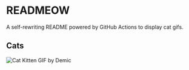 # READMEOW

A self-rewriting README powered by GitHub Actions to display cat gifs.

## Cats

![Cat Kitten GIF by Demic](https://media3.giphy.com/media/v1.Y2lkPTlhY2QwMmRheTYzbHVyNGM0aXhmODN6MGU5NXdmd3ZpMmlpc3F5NTNoYzc0Y3NlNCZlcD12MV9naWZzX3NlYXJjaCZjdD1n/3oriO0OEd9QIDdllqo/200.gif)

